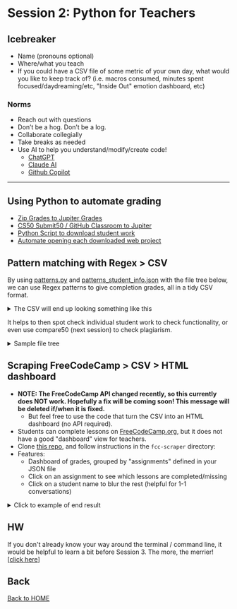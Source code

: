 # Session 2: Python for Teachers

## Icebreaker

* Name (pronouns optional)
* Where/what you teach
* If you could have a CSV file of some metric of your own day, what would you like to keep track of? (i.e. macros consumed, minutes spent focused/daydreaming/etc, "Inside Out" emotion dashboard, etc)

### Norms

* Reach out with questions
* Don’t be a hog. Don’t be a log.
* Collaborate collegially
* Take breaks as needed
* Use AI to help you understand/modify/create code!
  * [ChatGPT](https://chatgpt.com/)
  * [Claude AI](https://claude.ai/)
  * [Github Copilot](https://github.com/features/copilot)

---

## Using Python to automate grading

* [Zip Grades to Jupiter Grades](zip_to_jupiter.py)
* [CS50 Submit50 / GitHub Classroom to Jupiter](submit50_to_jupiter.py)
* [Python Script to download student work](download_student_work.py)
* [Automate opening each downloaded web project](open_student_websites.py) 

## Pattern matching with Regex > CSV

By using [patterns.py](patterns.py) and [patterns_student_info.json](patterns_student_info.json) with the file tree below, we can use Regex patterns to give completion grades, all in a tidy CSV format. 

<details>

<summary>The CSV will end up looking something like this</summary>

![](img/patterns_sample_csv.png)

</details>

It helps to then spot check individual student work to check functionality, or even use compare50 (next session) to check plagiarism.

<details>

<summary>Sample file tree</summary>

```
├── github-classroom
│   ├── cs101-2027
│   │   └── web-design-03-12-2025-08-19-37
│   │       ├── student1234
│   │       │   └── 01-basics
│   │       │       ├── index.html
│   │       │       └── style.css
│   │       ├── student5678
│   │       │   └── 01-basics
│   │       │       ├── index.html
│   │       │       └── style.css
│   │       └── student9012
│   │           └── 01-basics
│   │               ├── index.html
│   │               └── style.css
│   └── cs102-2026
│       └── p5js-04-03-2025-09-14-06
│           ├── studentA
│           │   └── shapes
│           │       ├── index.html
│           │       └── sketch.js
│           ├── studentB
│           │   └── shapes
│           │       ├── index.html
│           │       └── sketch.js
│           └── studentC
│               └── shapes
│                   ├── index.html
│                   └── sketch.js
└── patterns
    ├── cs101info.json
    ├── cs102info.json
    └── patterns.py
```



</details>



## Scraping FreeCodeCamp > CSV > HTML dashboard

* **NOTE: The FreeCodeCamp API changed recently, so this currently does NOT work. Hopefully a fix will be coming soon! This message will be deleted if/when it is fixed.**
  * But feel free to use the code that turn the CSV into an HTML dashboard (no API required).
* Students can complete lessons on [FreeCodeCamp.org](http://freecodecamp.org), but it does not have a good "dashboard" view for teachers.
* Clone [this repo](https://github.com/bmuellerhstat/grading/tree/main/fcc-scraper), and follow instructions in the `fcc-scraper` directory:
* Features:
  * Dashboard of grades, grouped by "assignments" defined in your JSON file
  * Click on an assignment to see which lessons are completed/missing
  * Click on a student name to blur the rest (helpful for 1-1 conversations)

<details>

<summary>Click to example of end result</summary>

![](img/fcc-scraper.png)

</details>

## HW

If you don't already know your way around the terminal / command line, it would be helpful to learn a bit before Session 3. The more, the merrier! [[click here](../README.md#suggested-hw-before-session-3-terminal-basics)]


## Back

[Back to HOME](../README.md)
